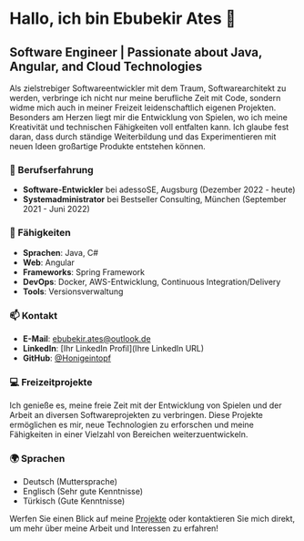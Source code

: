# Hallo, ich bin Ebubekir Ates 👋

## Software Engineer | Passionate about Java, Angular, and Cloud Technologies

Als zielstrebiger Softwareentwickler mit dem Traum, Softwarearchitekt zu werden, verbringe ich nicht nur meine berufliche Zeit mit Code, sondern widme mich auch in meiner Freizeit leidenschaftlich eigenen Projekten. Besonders am Herzen liegt mir die Entwicklung von Spielen, wo ich meine Kreativität und technischen Fähigkeiten voll entfalten kann. Ich glaube fest daran, dass durch ständige Weiterbildung und das Experimentieren mit neuen Ideen großartige Produkte entstehen können.

### 🔭 Berufserfahrung

- **Software-Entwickler** bei adessoSE, Augsburg (Dezember 2022 - heute)
- **Systemadministrator** bei Bestseller Consulting, München (September 2021 - Juni 2022)

### 🌱 Fähigkeiten

- **Sprachen**: Java, C#
- **Web**: Angular
- **Frameworks**: Spring Framework
- **DevOps**: Docker, AWS-Entwicklung, Continuous Integration/Delivery
- **Tools**: Versionsverwaltung

### 📫 Kontakt

- **E-Mail**: ebubekir.ates@outlook.de
- **LinkedIn**: [Ihr LinkedIn Profil](Ihre LinkedIn URL)
- **GitHub**: [@Honigeintopf](https://github.com/Honigeintopf)

### 💻 Freizeitprojekte

Ich genieße es, meine freie Zeit mit der Entwicklung von Spielen und der Arbeit an diversen Softwareprojekten zu verbringen. Diese Projekte ermöglichen es mir, neue Technologien zu erforschen und meine Fähigkeiten in einer Vielzahl von Bereichen weiterzuentwickeln.

### 🌍 Sprachen

- Deutsch (Muttersprache)
- Englisch (Sehr gute Kenntnisse)
- Türkisch (Gute Kenntnisse)

Werfen Sie einen Blick auf meine [Projekte](https://github.com/Honigeintopf?tab=repositories) oder kontaktieren Sie mich direkt, um mehr über meine Arbeit und Interessen zu erfahren!
